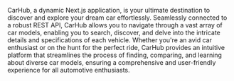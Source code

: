 CarHub, a dynamic Next.js application, is your ultimate destination to discover and explore your dream car effortlessly. Seamlessly connected to a robust REST API, CarHub allows you to navigate through a vast array of car models, enabling you to search, discover, and delve into the intricate details and specifications of each vehicle. Whether you're an avid car enthusiast or on the hunt for the perfect ride, CarHub provides an intuitive platform that streamlines the process of finding, comparing, and learning about diverse car models, ensuring a comprehensive and user-friendly experience for all automotive enthusiasts.






